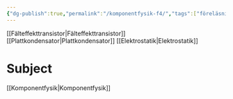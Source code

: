```yaml
---
{"dg-publish":true,"permalink":"/komponentfysik-f4/","tags":["föreläsning","komponentfysik"]}
---
```




[[Fälteffekttransistor\|Fälteffekttransistor]]
[[Plattkondensator\|Plattkondensator]]
[[Elektrostatik\|Elektrostatik]]

# Subject
[[Komponentfysik\|Komponentfysik]]